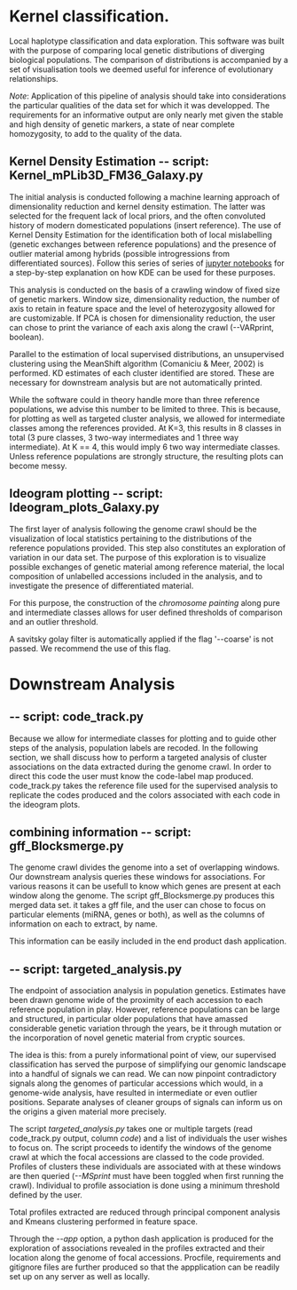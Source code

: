 # Kernel classification.

Local haplotype classification and data exploration. This software was built with the purpose of comparing local 
genetic distributions of diverging biological populations. The comparison of distributions is accompanied by a set of 
visualisation tools we deemed useful for inference of evolutionary relationships.

_Note_: Application of this pipeline of analysis should take into considerations the particular qualities of the data set for which 
it was developped. The requirements for an informative output are only nearly met given the stable and high density of genetic markers,
 a state of near complete homozygosity, to add to the quality of the data.

## Kernel Density Estimation -- script: Kernel_mPLib3D_FM36_Galaxy.py

The initial analysis is conducted following a machine learning approach 
of dimensionality reduction and kernel density estimation. The latter was selected for the frequent 
lack of local priors, and the often convoluted history of modern domesticated populations (insert reference). 
The use of Kernel Density Estimation for the identification both of local mislabelling (genetic exchanges between 
reference populations) and the presence of outlier material among hybrids (possible introgressions from  
differentiated sources). Follow this series of series of [jupyter notebooks](https://github.com/Joaos3092/Genetic-data-analysis) 
for a step-by-step explanation on how KDE can be used for these purposes.

This analysis is conducted on the basis of a crawling window of fixed size of genetic markers. Window size, 
dimensionality reduction, the number of axis to retain in feature space and the level of heterozygosity allowed 
for are customizable. If PCA is chosen for dimensionality reduction, the user can chose to print the variance 
of each axis along the crawl (--VARprint, boolean).

Parallel to the estimation of local supervised distributions, an unsupervised clustering using the MeanShift algorithm 
(Comaniciu & Meer, 2002) is performed. KD estimates of each cluster identified are stored. These are necessary for downstream analysis 
but are not automatically printed.

While the software could in theory handle more than three reference populations, we advise this number to be limited to three. 
This is because, for plotting as well as targeted cluster analysis, we allowed for intermediate classes among the references 
provided. At K=3, this results in 8 classes in total (3 pure classes, 3 two-way intermediates and 1 three way intermediate). 
At K == 4, this would imply 6 two way intermediate classes. Unless reference populations are strongly structure, the resulting plots 
can become messy.


## Ideogram plotting -- script: Ideogram_plots_Galaxy.py

The first layer of analysis following the genome crawl should be the visualization of local statistics pertaining 
to the distributions of the reference populations provided. This step also constitutes an exploration of variation 
in our data set. The purpose of this exploration is to visualize possible exchanges of genetic material among 
reference material, the local composition of unlabelled accessions included in the analysis, and to investigate 
the presence of differentiated material.

For this purpose, the construction of the _chromosome painting_ along pure and intermediate classes allows for user 
defined thresholds of comparison and an outlier threshold.

A savitsky golay filter is automatically applied if the flag '--coarse' is not passed. We recommend the use of this flag.

# Downstream Analysis

## -- script: code_track.py

Because we allow for intermediate classes for plotting and to guide other steps of the analysis, population labels are recoded. 
In the following section, we shall discuss how to perform a targeted analysis of cluster associations on the data extracted 
during the genome crawl. In order to direct this code the user must know the code-label map produced. code_track.py takes the 
reference file used for the supervised analysis to replicate the codes produced and the colors associated with each code in the 
ideogram plots.

## combining information -- script: gff_Blocksmerge.py

The genome crawl divides the genome into a set of overlapping windows. Our downstream analysis queries these windows for associations. 
For various reasons it can be usefull to know which genes are present at each window along the genome. The script gff_Blocksmerge.py 
produces this merged data set. it takes a gff file, and the user can chose to focus on particular elements (miRNA, genes or both), as 
well as the columns of information on each to extract, by name.

This information can be easily included in the end product dash application.

## -- script: targeted_analysis.py

The endpoint of association analysis in population genetics. Estimates have been drawn genome wide of the proximity of each accession to each 
reference population in play. However, reference populations can be large and structured, in particular older populations that have amassed 
considerable genetic variation through the years, be it through mutation or the incorporation of novel genetic material from cryptic sources.

The idea is this: from a purely informational point of view, our supervised classification has served the purpose of simplifying our genomic 
landscape into a handful of signals we can read. We can now pinpoint contradictory signals along the genomes of particular accessions which would, 
in a genome-wide analysis, have resulted in intermediate or even outlier positions. Separate analyses of cleaner groups of signals can inform us 
on the origins a given material more precisely.

The script *targeted_analysis.py* takes one or multiple targets (read code_track.py output, column _code_) and a list of individuals the 
user wishes to focus on. The script proceeds to identify the windows of the genome crawl at which the focal accessions are classed to the code 
provided. Profiles of clusters these individuals are associated with at these windows are then queried (_--MSprint_ must have been toggled 
when first running the crawl). Individual to profile association is done using a minimum threshold defined by the user. 

Total profiles extracted are reduced through principal component analysis and Kmeans clustering performed in feature space.

Through the *--app* option, a python dash application is produced for the exploration of associations revealed in the profiles extracted and 
their location along the genome of focal accessions. Procfile, requirements and gitignore files are further produced so that the 
appplication can be readily set up on any server as well as locally.
